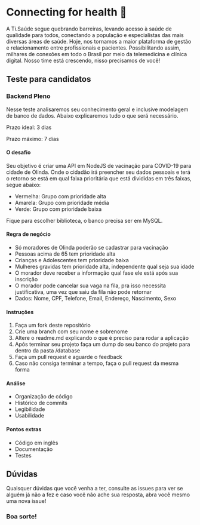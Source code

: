 # Connecting for health 🚀

A Ti.Saúde segue quebrando barreiras, levando acesso à saúde de qualidade para todos, conectando a população e especialistas das mais diversas áreas de saúde. Hoje, nos tornamos a maior plataforma de gestão e relacionamento entre profissionais e pacientes. Possibilitando assim, milhares de conexões em todo o Brasil por meio da telemedicina e clínica digital. Nosso time está crescendo, nisso precisamos de você!

## Teste para candidatos 

### Backend Pleno

Nesse teste analisaremos seu conhecimento geral e inclusive modelagem de banco de dados. Abaixo explicaremos tudo o que será necessário.

Prazo ideal: 3 dias

Prazo máximo: 7 dias

#### O desafio
Seu objetivo é criar uma API em NodeJS de vacinação para COVID-19 para cidade de Olinda. Onde o cidadão irá preencher seu dados pessoais e terá o retorno se está em qual faixa prioritária que está divididas em três faixas, segue abaixo:

- Vermelha: Grupo com prioridade alta
- Amarela: Grupo com prioridade média
- Verde: Grupo com prioridade baixa

Fique para escolher biblioteca, o banco precisa ser em MySQL.

#### Regra de negócio 
- Só moradores de Olinda poderão se cadastrar para vacinação
- Pessoas acima de 65 tem prioridade alta
- Crianças e Adolescentes tem prioridade baixa
- Mulheres gravidas tem prioridade alta, independente qual seja sua idade
- O morador deve receber a informação qual fase ele está após sua inscrição
- O morador pode cancelar sua vaga na fila, pra isso necessita justificativa, uma vez que saiu da fila não pode retornar
- Dados: Nome, CPF, Telefone, Email, Endereço, Nascimento, Sexo

#### Instruções
1. Faça um fork deste repositório
2. Crie uma branch com seu nome e sobrenome
3. Altere o readme.md explicando o que é preciso para rodar a aplicação
4. Após terminar seu projeto faça um dump do seu banco do projeto para dentro da pasta /database
5. Faça um pull request e aguarde o feedback
6. Caso não consiga terminar a tempo, faça o pull request da mesma forma

#### Análise
- Organização de código
- Histórico de commits
- Legibilidade
- Usabilidade

#### Pontos extras
- Código em inglês
- Documentação
- Testes

## Dúvidas
Quaisquer dúvidas que você venha a ter, consulte as issues para ver se alguém já não a fez e caso você não ache sua resposta, abra você mesmo uma nova issue!

<h3> Boa sorte! </h3>
